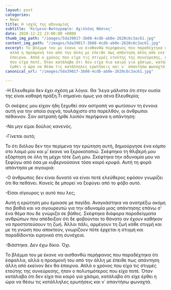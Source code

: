 ```yaml
---
layout: post
categories:
- News
title: Η ισχύς της αδυναμίας
subtitle: 'Κείμενο-Φωτογραφία: Αχιλλέας Νάσιος'
date: 2020-12-22 23:00:00 +0000
thumb_img_path: "/images/5da39017-3b08-4cdb-ab0e-2620c6c3ac61.jpg"
content_img_path: "/images/5da39017-3b08-4cdb-ab0e-2620c6c3ac61.jpg"
excerpt: Το βλέμμα του με έκανε να αισθανθώ περήφανος που παραδέχτηκα ότι έσφαλλα,
  αλλά η προσμονή του από την άλλη με έπειθε πως απάντηση άλλη από εκείνον δεν θα
  έπαιρνα. Απλά ο χρόνος που είχα τις στιγμές ετούτης της συνεύρεσης, ήταν ο πολυτιμότερος
  που είχα ποτέ. Όταν κατάλαβα ότι δεν είχα πια καιρό για χάσιμο, κατάλαβα ότι είχε
  έρθει η ώρα να θέσω τις κατάλληλες ερωτήσεις και ν΄ απαντήσω φωναχτά.
canonical_url: "/images/5da39017-3b08-4cdb-ab0e-2620c6c3ac61.jpg"

---
```

\-Η Ελευθερία δεν έχει σχέση με λόγια. Θα ‘λεγα μάλιστα ότι στην ουσία της είναι καθαρή πράξη.Τι σημαίνει όμως για σένα Ελευθερία;

Οι σκέψεις μου είχαν ήδη ξεχυθεί σαν αστραπή να φωτίσουν τη έννοια αυτή για την οποία συχνά, τουλάχιστο στο παρελθόν, οι άνθρωποι πέθαιναν. Σαν αστραπή ήρθε λοιπόν περήφανα η απάντηση:

\-Να μην είμαι δούλος κανενός.

\-Γίνεται αυτό;

Το ότι διόλου δεν την περίμενα την ερώτηση αυτή, δημιούργησε ένα κόμπο στο λαιμό μου και μ’ έκανε να ξεροκαταπιώ. Σκέφτηκα τη θλιβερή μου εξάρτηση σε όλη τη μέχρι τότε ζωή μου. Σκέφτηκα την αδυναμία μου να ξεφύγω από όσα με κυβερνούσανε τόσο καιρό κρυφά. Αυτή τη φορά απάντησα με σιγουριά:

\-Ο άνθρωπος δεν είναι δυνατό να είναι ποτέ ελεύθερος εφόσον γνωρίζει ότι θα πεθάνει. Κανείς δε μπορεί να ξεφύγει από το φόβο αυτό.

\-Είσαι σίγουρος γι αυτό που λες;

Αυτή η ερώτηση μου έμοιασε με παγίδα. Αναγκάστηκα να ανατρέξω ακόμη πιο βαθιά και να σιγουρευτώ για την αδυναμία μιας απάντησης επάνω σ’ ένα θέμα που δε γνώριζα σε βάθος. Σκέφτηκα διάφορα παραδείγματα ανθρώπων που απέδειξαν ότι δε φοβούνται το θάνατο αν έχουν καθήκον να προστατεύσουν τη ζωή. Άλλοι πάλι, αρμέγουν τη ζωή κάθε στιγμή και με τη γνώση που αποκτούν, γνωρίζουν πότε έρχεται η στιγμή και παραδίδονται ειρηνικά στη συνέχεια.

\-Βιάστηκα. Δεν έχω δίκιο. Όχι.

Το βλέμμα του με έκανε να αισθανθώ περήφανος που παραδέχτηκα ότι έσφαλλα, αλλά η προσμονή του από την άλλη με έπειθε πως απάντηση άλλη από εκείνον δεν θα έπαιρνα. Απλά ο χρόνος που είχα τις στιγμές ετούτης της συνεύρεσης, ήταν ο πολυτιμότερος που είχα ποτέ. Όταν κατάλαβα ότι δεν είχα πια καιρό για χάσιμο, κατάλαβα ότι είχε έρθει η ώρα να θέσω τις κατάλληλες ερωτήσεις και ν΄ απαντήσω φωναχτά.